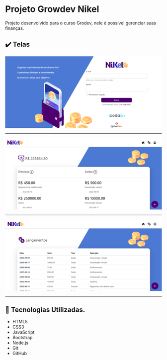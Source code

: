 # Projeto Growdev Nikel

Projeto desenvolvido para o curso Grodev, nele é possível gerenciar suas finanças. 

##  ✔️ Telas

![ Tela do Login ](public/img/pag_login.png)

---

![ Tela do Home ](public/img/pag_home.png)

---

![ Tela do Transaction ](public/img/pag_transactions.png)

---
## 🤖 Tecnologias Utilizadas.

- HTML5 
- CSS3
- JavaScript 
- Bootstrap
- Node.js
- Git
- GitHub
